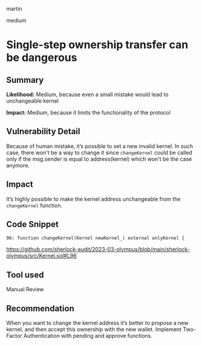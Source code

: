 martin

medium

# Single-step ownership transfer can be dangerous

## Summary

**Likelihood:**
Medium, because even a small mistake would lead to unchangeable kernel

**Impact:**
Medium, because it limits the functionality of the protocol

## Vulnerability Detail

Because of human mistake, it’s possible to set a new invalid kernel. In such case, there won't be a way to change it since `changeKernel` could be called only if the msg.sender is equal to address(kernel) which won't be the case anymore.

## Impact

It’s highly possible to make the kernel address unchangeable from the `changeKernel` function.

## Code Snippet

```solidity
96: function changeKernel(Kernel newKernel_) external onlyKernel {
```

https://github.com/sherlock-audit/2023-03-olympus/blob/main/sherlock-olympus/src/Kernel.sol#L96

## Tool used

Manual Review

## Recommendation

When you want to change the kernel address it’s better to propose a new kernel, and then accept this ownership with the new wallet. Implement Two-Factor Authentication with pending and approve functions.